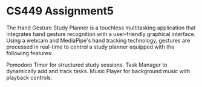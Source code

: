 # CS449 Assignment5

The Hand Gesture Study Planner is a touchless multitasking application that integrates hand gesture recognition with a user-friendly graphical interface. Using a webcam and MediaPipe's hand tracking technology, gestures are processed in real-time to control a study planner equipped with the following features:

Pomodoro Timer for structured study sessions.
Task Manager to dynamically add and track tasks.
Music Player for background music with playback controls.
